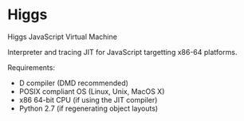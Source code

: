 Higgs
=====

Higgs JavaScript Virtual Machine

Interpreter and tracing JIT for JavaScript targetting x86-64 platforms.

Requirements:
- D compiler (DMD recommended)
- POSIX compliant OS (Linux, Unix, MacOS X)
- x86 64-bit CPU (if using the JIT compiler)
- Python 2.7 (if regenerating object layouts)
